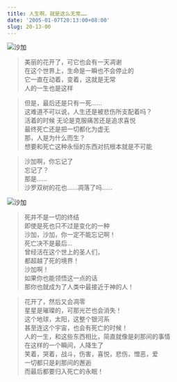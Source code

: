 ```yaml
---
title: 人生啊，就是这么无常……
date: '2005-01-07T20:13:00+08:00'
slug: 20-13-00
---
```


![沙加](https://db.yihui.org/hexun/b_DC54A44095AFE95B.jpg)

> 美丽的花开了，可它也会有一天凋谢  
在这个世界上，生命是一瞬也不会停止的  
它一直在动着，变着，这就是无常  
人的一生也是这样

> 但是，最后还是只有一死......  
> 这难道不可以说，人生还是被悲伤所支配着吗？  
> 活着的时候 无论是克服痛苦还是追求喜悦  
> 最终死亡还是把一切都化为虚无  
> 那，人是为什么而生？  
> 想要和死亡这种永恒的东西对抗根本就是不可能

> 沙加啊，你忘记了  
忘记了？  
那是......  
沙罗双树的花也......凋落了吗......  

![沙加](https://db.yihui.org/hexun/b_04860ED6B9B4B863.jpg)

> 死并不是一切的终结  
> 即使是死也只不过是变化的一种  
> 沙加，沙加，你一定不能忘记啊！  
> 死亡决不是最后...  
> 曾经活在这个世上的圣人们，  
> 都超越了死的境界！  
> 沙加啊！  
> 如果你也能领悟这一点的话  
> 那你也就成为了人类中最接近于神的人！

> 花开了，然后又会凋零  
星星是璀璨的，可那光芒也会消失！  
这个地球，太阳，这整个银河系  
甚至连这个宇宙，也会有死亡的时候！  
人的一生，和这些东西相比，简直就像是刹那间的事情  
在这样的一个瞬间，人降生了  
笑着，哭着，战斗，伤害，喜悦，悲伤，憎恶，爱  
一切都只是刹那间的邂逅  
而最后都要归入死亡的永眠！
